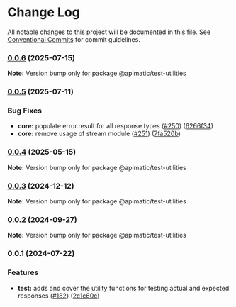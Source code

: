 # Change Log

All notable changes to this project will be documented in this file.
See [Conventional Commits](https://conventionalcommits.org) for commit guidelines.

### [0.0.6](https://github.com/apimatic/apimatic-js-runtime/compare/@apimatic/test-utilities@0.0.5...@apimatic/test-utilities@0.0.6) (2025-07-15)

**Note:** Version bump only for package @apimatic/test-utilities

### [0.0.5](https://github.com/apimatic/apimatic-js-runtime/compare/@apimatic/test-utilities@0.0.4...@apimatic/test-utilities@0.0.5) (2025-07-11)

### Bug Fixes

- **core:** populate error.result for all response types ([#250](https://github.com/apimatic/apimatic-js-runtime/issues/250)) ([6266f34](https://github.com/apimatic/apimatic-js-runtime/commit/6266f34bfb4cbfae2ade0958923aa55c0a81826b))
- **core:** remove usage of stream module ([#251](https://github.com/apimatic/apimatic-js-runtime/issues/251)) ([7fa520b](https://github.com/apimatic/apimatic-js-runtime/commit/7fa520b5ee272ba0301d03eda8a2a11e29878c8a))

### [0.0.4](https://github.com/apimatic/apimatic-js-runtime/compare/@apimatic/test-utilities@0.0.3...@apimatic/test-utilities@0.0.4) (2025-05-15)

**Note:** Version bump only for package @apimatic/test-utilities

### [0.0.3](https://github.com/apimatic/apimatic-js-runtime/compare/@apimatic/test-utilities@0.0.2...@apimatic/test-utilities@0.0.3) (2024-12-12)

**Note:** Version bump only for package @apimatic/test-utilities

### [0.0.2](https://github.com/apimatic/apimatic-js-runtime/compare/@apimatic/test-utilities@0.0.1...@apimatic/test-utilities@0.0.2) (2024-09-27)

**Note:** Version bump only for package @apimatic/test-utilities

### 0.0.1 (2024-07-22)

### Features

- **test:** adds and cover the utility functions for testing actual and expected responses ([#182](https://github.com/apimatic/apimatic-js-runtime/issues/182)) ([2c1c60c](https://github.com/apimatic/apimatic-js-runtime/commit/2c1c60c083a3dc4e653c165f68e00742222a8a98))
